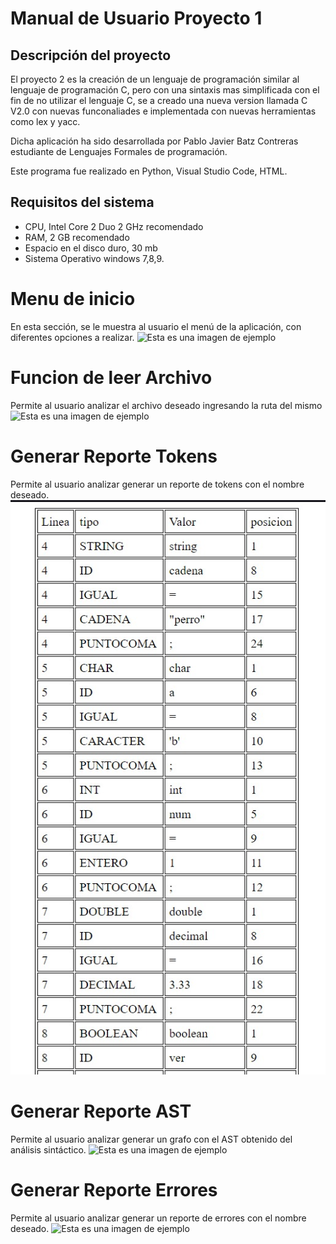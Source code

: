 # **Manual de Usuario Proyecto 1** 
## **Descripción del proyecto**
El proyecto 2 es la creación de un lenguaje de programación similar al lenguaje de programación C, pero con una sintaxis mas simplificada con el fin de no utilizar el lenguaje C, se a creado una nueva version llamada C V2.0 con nuevas funconaliades e implementada con nuevas herramientas como lex y yacc.    

Dicha aplicación ha sido desarrollada por Pablo Javier Batz Contreras estudiante de Lenguajes Formales de programación.

Este programa fue realizado en Python, Visual Studio Code, HTML.



## **Requisitos del sistema**
- CPU, Intel Core 2 Duo 2 GHz recomendado
- RAM, 2 GB recomendado 
- Espacio en el disco duro, 30 mb
- Sistema Operativo windows 7,8,9.

# **Menu de inicio** 
En esta sección, se le muestra al usuario el menú de la aplicación, con diferentes opciones a realizar.
![Esta es una imagen de ejemplo](menu.jpg)

# **Funcion de leer Archivo** 
Permite al usuario analizar el archivo deseado ingresando la ruta del mismo 
![Esta es una imagen de ejemplo](ruta.jpg)


# **Generar Reporte Tokens** 
Permite al usuario analizar generar un reporte de tokens con el nombre deseado.
![Esta es una imagen de ejemplo](tokensSS.jpg)

# **Generar Reporte AST** 
Permite al usuario analizar generar un grafo con el AST obtenido del análisis sintáctico.
![Esta es una imagen de ejemplo](AST.jpg)

# **Generar Reporte Errores** 
Permite al usuario analizar generar un reporte de errores con el nombre deseado.
![Esta es una imagen de ejemplo](errores.jpg)
